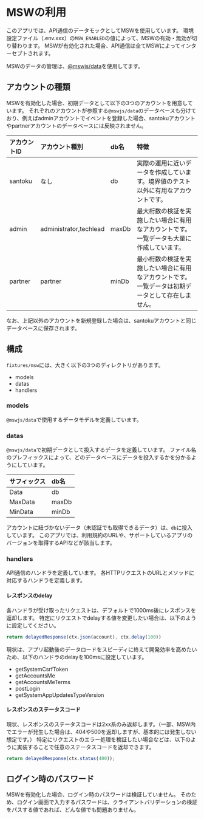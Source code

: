 # MSWの利用

このアプリでは、API通信のデータモックとしてMSWを使用しています。
環境設定ファイル（.env.xxx）の`MSW_ENABLED`の値によって、MSWの有効・無効が切り替わります。
MSWが有効化された場合、API通信は全てMSWによってインターセプトされます。

MSWのデータの管理は、[@mswjs/data](https://github.com/mswjs/data)を使用してます。

## アカウントの種類

MSWを有効化した場合、初期データとして以下の3つのアカウントを用意しています。
それぞれのアカウントが参照する`@mswjs/data`のデータベースも分けており、例えばadminアカウントでイベントを登録した場合、santokuアカウントやpartnerアカウントのデータベースには反映されません。

| アカウントID | アカウント種別 | db名 | 特徴 |
|:--|:--|:--|:--|
| santoku | なし | db | 実際の運用に近いデータを作成しています。境界値のテスト以外に有用なアカウントです。 |
| admin | administrator,techlead | maxDb | 最大桁数の検証を実施したい場合に有用なアカウントです。一覧データも大量に作成しています。 |
| partner | partner | minDb | 最小桁数の検証を実施したい場合に有用なアカウントです。一覧データは初期データとして存在しません。 |

なお、上記以外のアカウントを新規登録した場合は、santokuアカウントと同じデータベースに保存されます。

## 構成

`fixtures/msw`には、大きく以下の3つのディレクトリがあります。

* models
* datas
* handlers

### models

`@mswjs/data`で使用するデータモデルを定義しています。

### datas

`@mswjs/data`で初期データとして投入するデータを定義しています。
ファイル名のプレフィックスによって、どのデータベースにデータを投入するかを分かるようにしています。

| サフィックス | db名 |
|:--|:--|
| Data | db |
| MaxData | maxDb |
| MinData | minDb |

アカウントに紐づかないデータ（未認証でも取得できるデータ）は、`db`に投入しています。
このアプリでは、利用規約のURLや、サポートしているアプリのバージョンを取得するAPIなどが該当します。

### handlers

API通信のハンドラを定義しています。
各HTTPリクエストのURLとメソッドに対応するハンドラを定義します。

#### レスポンスのdelay

各ハンドラが受け取ったリクエストは、デフォルトで1000ms後にレスポンスを返却します。
特定にリクエストでdelayする値を変更したい場合は、以下のように設定してください。

```typescript
return delayedResponse(ctx.json(account), ctx.delay(100))
```

現状は、アプリ起動後のデータロードをスピーディに終えて開発効率を高めたいため、以下のハンドラのdelayを100msに設定しています。
- getSystemCsrfToken
- getAccountsMe
- getAccountsMeTerms
- postLogin
- getSystemAppUpdatesTypeVersion

#### レスポンスのステータスコード

現状、レスポンスのステータスコードは2xx系のみ返却します。（一部、MSW内でエラーが発生した場合は、404や500を返却しますが、基本的には発生しない想定です。）
特定にリクエストのエラー処理を検証したい場合などは、以下のように実装することで任意のステータスコードを返却できます。

```typescript
return delayedResponse(ctx.status(400));
```

## ログイン時のパスワード

MSWを有効化した場合、ログイン時のパスワードは検証していません。
そのため、ログイン画面で入力するパスワードは、クライアントバリデーションの検証をパスする値であれば、どんな値でも問題ありません。
